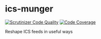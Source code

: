 # ics-munger

[![Scrutinizer Code Quality](https://scrutinizer-ci.com/g/battis/ics-munger/badges/quality-score.png?b=master)](https://scrutinizer-ci.com/g/battis/ics-munger/?branch=master)
[![Code Coverage](https://scrutinizer-ci.com/g/battis/ics-munger/badges/coverage.png?b=master)](https://scrutinizer-ci.com/g/battis/ics-munger/?branch=master)

Reshape ICS feeds in useful ways
